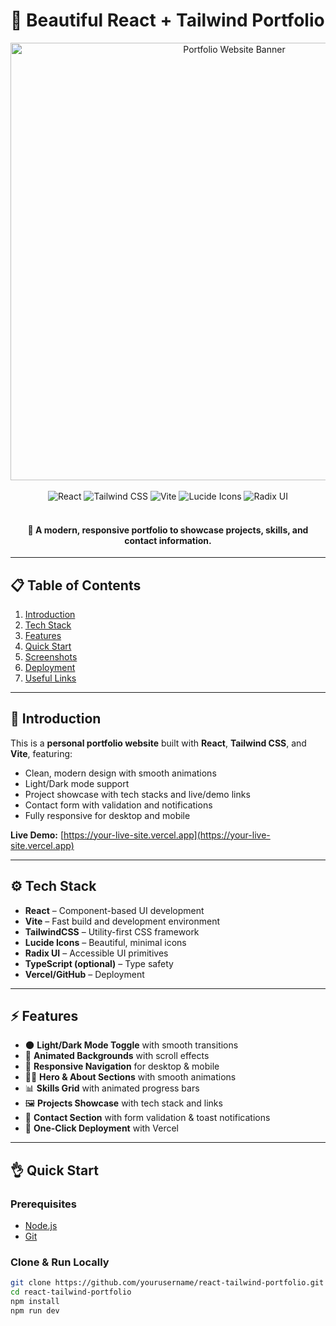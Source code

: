 # 🌟 Beautiful React + Tailwind Portfolio

<div align="center">
  <a href="https://your-live-site.vercel.app" target="_blank">
    <img src="./banner.png" alt="Portfolio Website Banner" width="700"/>
  </a>
  <br /><br />
  <img src="https://img.shields.io/badge/-React-61DAFB?style=for-the-badge&logo=react&logoColor=black" alt="React" />
  <img src="https://img.shields.io/badge/-TailwindCSS-06B6D4?style=for-the-badge&logo=tailwindcss" alt="Tailwind CSS" />
  <img src="https://img.shields.io/badge/-Vite-646CFF?style=for-the-badge&logo=vite&logoColor=white" alt="Vite" />
  <img src="https://img.shields.io/badge/-Lucide Icons-FD4D4D?style=for-the-badge" alt="Lucide Icons" />
  <img src="https://img.shields.io/badge/-Radix UI-9D4EDD?style=for-the-badge" alt="Radix UI" />
  <br /><br />
  <h4>🎨 A modern, responsive portfolio to showcase projects, skills, and contact information.</h4>
</div>

---

## 📋 Table of Contents

1. [Introduction](#-introduction)  
2. [Tech Stack](#-tech-stack)  
3. [Features](#-features)  
4. [Quick Start](#-quick-start)  
5. [Screenshots](#-screenshots)  
6. [Deployment](#-deployment)  
7. [Useful Links](#-useful-links)  

---

## 🚀 Introduction

This is a **personal portfolio website** built with **React**, **Tailwind CSS**, and **Vite**, featuring:  

- Clean, modern design with smooth animations  
- Light/Dark mode support  
- Project showcase with tech stacks and live/demo links  
- Contact form with validation and notifications  
- Fully responsive for desktop and mobile  

**Live Demo:** [https://your-live-site.vercel.app](https://your-live-site.vercel.app)  

---

## ⚙️ Tech Stack

- **React** – Component-based UI development  
- **Vite** – Fast build and development environment  
- **TailwindCSS** – Utility-first CSS framework  
- **Lucide Icons** – Beautiful, minimal icons  
- **Radix UI** – Accessible UI primitives  
- **TypeScript (optional)** – Type safety  
- **Vercel/GitHub** – Deployment  

---

## ⚡ Features

- 🌑 **Light/Dark Mode Toggle** with smooth transitions  
- 💫 **Animated Backgrounds** with scroll effects  
- 📱 **Responsive Navigation** for desktop & mobile  
- 👨‍💻 **Hero & About Sections** with smooth animations  
- 📊 **Skills Grid** with animated progress bars  
- 🖼️ **Projects Showcase** with tech stack and links  
- 📩 **Contact Section** with form validation & toast notifications  
- 🚀 **One-Click Deployment** with Vercel  

---

## 👌 Quick Start

### Prerequisites

- [Node.js](https://nodejs.org/)  
- [Git](https://git-scm.com/)  

### Clone & Run Locally

```bash
git clone https://github.com/yourusername/react-tailwind-portfolio.git
cd react-tailwind-portfolio
npm install
npm run dev
